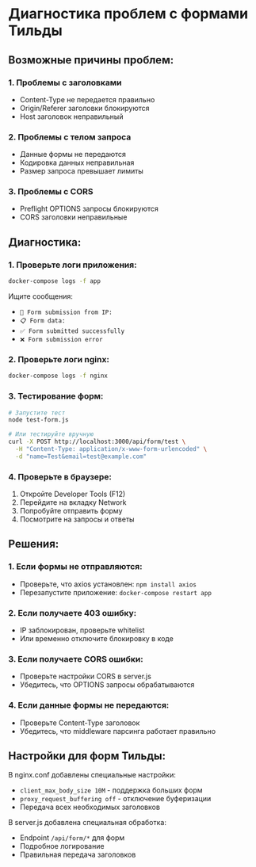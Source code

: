 # Диагностика проблем с формами Тильды

## Возможные причины проблем:

### 1. **Проблемы с заголовками**
- Content-Type не передается правильно
- Origin/Referer заголовки блокируются
- Host заголовок неправильный

### 2. **Проблемы с телом запроса**
- Данные формы не передаются
- Кодировка данных неправильная
- Размер запроса превышает лимиты

### 3. **Проблемы с CORS**
- Preflight OPTIONS запросы блокируются
- CORS заголовки неправильные

## Диагностика:

### 1. Проверьте логи приложения:
```bash
docker-compose logs -f app
```

Ищите сообщения:
- `📝 Form submission from IP:`
- `📋 Form data:`
- `✅ Form submitted successfully`
- `❌ Form submission error`

### 2. Проверьте логи nginx:
```bash
docker-compose logs -f nginx
```

### 3. Тестирование форм:
```bash
# Запустите тест
node test-form.js

# Или тестируйте вручную
curl -X POST http://localhost:3000/api/form/test \
  -H "Content-Type: application/x-www-form-urlencoded" \
  -d "name=Test&email=test@example.com"
```

### 4. Проверьте в браузере:
1. Откройте Developer Tools (F12)
2. Перейдите на вкладку Network
3. Попробуйте отправить форму
4. Посмотрите на запросы и ответы

## Решения:

### 1. Если формы не отправляются:
- Проверьте, что axios установлен: `npm install axios`
- Перезапустите приложение: `docker-compose restart app`

### 2. Если получаете 403 ошибку:
- IP заблокирован, проверьте whitelist
- Или временно отключите блокировку в коде

### 3. Если получаете CORS ошибки:
- Проверьте настройки CORS в server.js
- Убедитесь, что OPTIONS запросы обрабатываются

### 4. Если данные формы не передаются:
- Проверьте Content-Type заголовок
- Убедитесь, что middleware парсинга работает правильно

## Настройки для форм Тильды:

В nginx.conf добавлены специальные настройки:
- `client_max_body_size 10M` - поддержка больших форм
- `proxy_request_buffering off` - отключение буферизации
- Передача всех необходимых заголовков

В server.js добавлена специальная обработка:
- Endpoint `/api/form/*` для форм
- Подробное логирование
- Правильная передача заголовков

